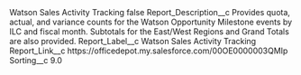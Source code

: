 <?xml version="1.0" encoding="UTF-8"?>
<CustomMetadata xmlns="http://soap.sforce.com/2006/04/metadata" xmlns:xsi="http://www.w3.org/2001/XMLSchema-instance" xmlns:xsd="http://www.w3.org/2001/XMLSchema">
    <label>Watson Sales Activity Tracking</label>
    <protected>false</protected>
    <values>
        <field>Report_Description__c</field>
        <value xsi:type="xsd:string">Provides quota, actual, and variance counts for the Watson Opportunity Milestone events by ILC and fiscal month. Subtotals for the East/West Regions and Grand Totals are also provided.</value>
    </values>
    <values>
        <field>Report_Label__c</field>
        <value xsi:type="xsd:string">Watson Sales Activity Tracking</value>
    </values>
    <values>
        <field>Report_Link__c</field>
        <value xsi:type="xsd:string">https://officedepot.my.salesforce.com/00OE0000003QMIp</value>
    </values>
    <values>
        <field>Sorting__c</field>
        <value xsi:type="xsd:double">9.0</value>
    </values>
</CustomMetadata>
